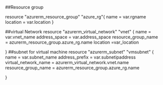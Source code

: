 ##Resource group

resource "azurerm_resource_group" "azure_rg"{
  name      =   var.rgname
  location  =   var.location
}

##virtual Network
resource "azurerm_virtual_network" "vnet" {
    name                = var.vnet_name
    address_space       = var.address_space
    resource_group_name = azurerm_resource_group.azure_rg.name
    location            =var_location

}
##subnet for virtual machine
resource "azurerm_subnet" "vmsubnet" {
    name                 = var.subnet_name
    address_prefix       = var.subnetipaddress
    virtual_network_name = azurerm_virtual_network.vnet.name
    resource_group_name  = azurerm_resource_group.azure_rg.name

}
